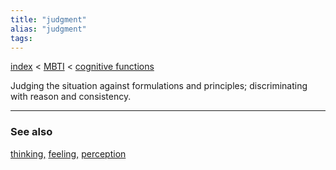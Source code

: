 ```yaml
---
title: "judgment"
alias: "judgment"
tags: 
---
```


[index](/.md) < [MBTI](1-MBTI.md) < [cognitive functions](cognitive-functions.md)

Judging the situation against formulations and principles; discriminating with reason and consistency.

-------------
### See also
[thinking,](1-thinking.md) [feeling,](feeling.md) [perception](perception.md)

